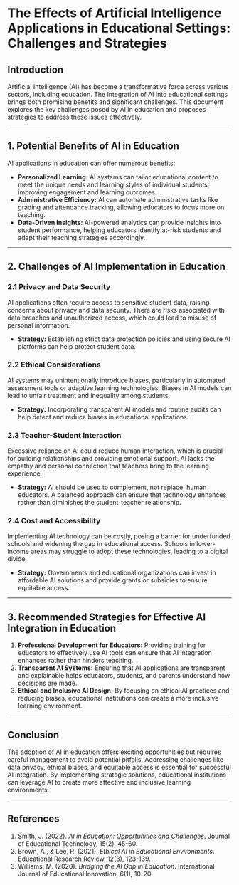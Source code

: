 # The Effects of Artificial Intelligence Applications in Educational Settings: Challenges and Strategies

## Introduction
Artificial Intelligence (AI) has become a transformative force across various sectors, including education. The integration of AI into educational settings brings both promising benefits and significant challenges. This document explores the key challenges posed by AI in education and proposes strategies to address these issues effectively.

---

## 1. Potential Benefits of AI in Education
AI applications in education can offer numerous benefits:
- **Personalized Learning:** AI systems can tailor educational content to meet the unique needs and learning styles of individual students, improving engagement and learning outcomes.
- **Administrative Efficiency:** AI can automate administrative tasks like grading and attendance tracking, allowing educators to focus more on teaching.
- **Data-Driven Insights:** AI-powered analytics can provide insights into student performance, helping educators identify at-risk students and adapt their teaching strategies accordingly.

---

## 2. Challenges of AI Implementation in Education

### 2.1 Privacy and Data Security
AI applications often require access to sensitive student data, raising concerns about privacy and data security. There are risks associated with data breaches and unauthorized access, which could lead to misuse of personal information.
- **Strategy:** Establishing strict data protection policies and using secure AI platforms can help protect student data.

### 2.2 Ethical Considerations
AI systems may unintentionally introduce biases, particularly in automated assessment tools or adaptive learning technologies. Biases in AI models can lead to unfair treatment and inequality among students.
- **Strategy:** Incorporating transparent AI models and routine audits can help detect and reduce biases in educational applications.

### 2.3 Teacher-Student Interaction
Excessive reliance on AI could reduce human interaction, which is crucial for building relationships and providing emotional support. AI lacks the empathy and personal connection that teachers bring to the learning experience.
- **Strategy:** AI should be used to complement, not replace, human educators. A balanced approach can ensure that technology enhances rather than diminishes the student-teacher relationship.

### 2.4 Cost and Accessibility
Implementing AI technology can be costly, posing a barrier for underfunded schools and widening the gap in educational access. Schools in lower-income areas may struggle to adopt these technologies, leading to a digital divide.
- **Strategy:** Governments and educational organizations can invest in affordable AI solutions and provide grants or subsidies to ensure equitable access.

---

## 3. Recommended Strategies for Effective AI Integration in Education

1. **Professional Development for Educators:** Providing training for educators to effectively use AI tools can ensure that AI integration enhances rather than hinders teaching.
2. **Transparent AI Systems:** Ensuring that AI applications are transparent and explainable helps educators, students, and parents understand how decisions are made.
3. **Ethical and Inclusive AI Design:** By focusing on ethical AI practices and reducing biases, educational institutions can create a more inclusive learning environment.

---

## Conclusion
The adoption of AI in education offers exciting opportunities but requires careful management to avoid potential pitfalls. Addressing challenges like data privacy, ethical biases, and equitable access is essential for successful AI integration. By implementing strategic solutions, educational institutions can leverage AI to create more effective and inclusive learning environments.

---

## References
1. Smith, J. (2022). *AI in Education: Opportunities and Challenges*. Journal of Educational Technology, 15(2), 45-60.
2. Brown, A., & Lee, R. (2021). *Ethical AI in Educational Environments*. Educational Research Review, 12(3), 123-139.
3. Williams, M. (2020). *Bridging the AI Gap in Education*. International Journal of Educational Innovation, 6(1), 10-20.

